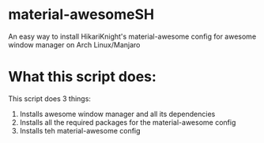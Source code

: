 # material-awesomeSH
An easy way to install HikariKnight's material-awesome config for awesome window manager on Arch Linux/Manjaro

# What this script does:
This script does 3 things:
1. Installs awesome window manager and all its dependencies
2. Installs all the required packages for the material-awesome config
3. Installs teh material-awesome config
